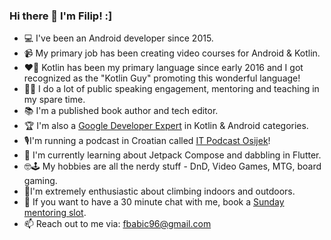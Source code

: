 ### Hi there 👋 I'm Filip! :]

- 💻 I've been an Android developer since 2015.
- 📹 My primary job has been creating video courses for Android & Kotlin.
- ❤️‍🔥 Kotlin has been my primary language since early 2016 and I got recognized as the "Kotlin Guy" promoting this wonderful language!
- 👨‍🏫 I do a lot of public speaking engagement, mentoring and teaching in my spare time.
- 📚 I'm a published book author and tech editor.
- 🏆 I'm also a [Google Developer Expert](https://developers.google.com/community/experts) in Kotlin & Android categories.
- 🎙️I'm running a podcast in Croatian called [IT Podcast Osijek](https://www.youtube.com/channel/UCCRpADFImlrUPSz8HYVRN1w)!
- 📖 I'm currently learning about Jetpack Compose and dabbling in Flutter.
- 🤓🕹️ My hobbies are all the nerdy stuff - DnD, Video Games, MTG, board gaming.
- 🧗I'm extremely enthusiastic about climbing indoors and outdoors.
- 💬 If you want to have a 30 minute chat with me, book a [Sunday mentoring slot](https://calendly.com/fbabic96/one-on-one-mentoring).
- 📫 Reach out to me via: fbabic96@gmail.com
